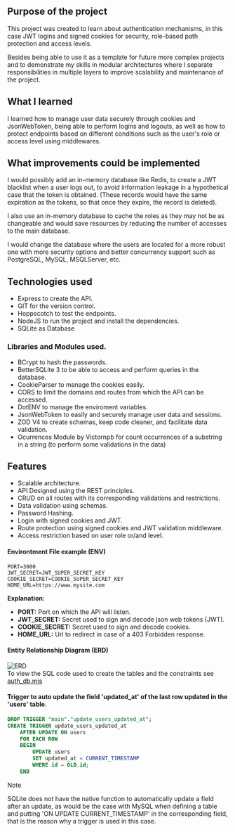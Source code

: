 ## Purpose of the project
<p>This project was created to learn about authentication mechanisms, in this case JWT logins and signed cookies for security, role-based path protection and access levels.

Besides being able to use it as a template for future more complex projects and to demonstrate my skills in modular architectures where I separate responsibilities in multiple layers to improve scalability and maintenance of the project.</p>

## What I learned
<p>I learned how to manage user data securely through cookies and JsonWebToken, being able to perform logins and logouts, as well as how to protect endpoints based on different conditions such as the user's role or access level using middlewares.</p>

## What improvements could be implemented
<p>I would possibly add an in-memory database like Redis, to create a JWT blacklist when a user logs out, to avoid information leakage in a hypothetical case that the token is obtained. (These records would have the same expiration as the tokens, so that once they expire, the record is deleted).

I also use an in-memory database to cache the roles as they may not be as changeable and would save resources by reducing the number of accesses to the main database.

I would change the database where the users are located for a more robust one with more security options and better concurrency support such as PostgreSQL, MySQL, MSQLServer, etc.</p>

## Technologies used
* Express to create the API.
* GIT for the version control.
* Hoppscotch to test the endpoints.
* NodeJS to run the project and install the dependencies.
* SQLite as Database

### Libraries and Modules used.
* BCrypt to hash the passwords.
* BetterSQLite 3 to be able to access and perform queries in the database.
* CookieParser to manage the cookies easily.
* CORS to limit the domains and routes from which the API can be accessed.
* DotENV to manage the enviroment variables.
* JsonWebToken to easily and securely manage user data and sessions.
* ZOD V4 to create schemas, keep code cleaner, and facilitate data validation.
* Ocurrences Module by Victornpb for count occurrences of a substring in a string (to perform some validations in the data)

## Features
* Scalable architecture.
* API Designed using the REST principles.
* CRUD on all routes with its corresponding validations and restrictions.
* Data validation using schemas.
* Password Hashing.
* Login with signed cookies and JWT.
* Route protection using signed cookies and JWT validation middleware.
* Access restriction based on user role or/and level.

#### Environtment File example (ENV)
```ENV
PORT=3000
JWT_SECRET=JWT_SUPER_SECRET_KEY
COOKIE_SECRET=COOKIE_SUPER_SECRET_KEY
HOME_URL=https://www.mysite.com
```
<b>Explanation:</b><br>
* <b>PORT:</b> Port on which the API will listen.
* <b>JWT_SECRET:</b> Secret used to sign and decode json web tokens (JWT).<br>
* <b>COOKIE_SECRET:</b> Secret used to sign and decode cookies.<br>
* <b>HOME_URL:</b> Url to redirect in case of a 403 Forbidden response.

#### Entity Relationship Diagram (ERD)
![ERD](https://github.com/user-attachments/assets/aa74cd3e-2670-45b2-bd1e-dabc95d255fb)<br>
To view the SQL code used to create the tables and the constraints see [auth_db.mjs](https://github.com/LautaroCepeda-Developer/Advanced_JWT_Backend_Template/blob/53c2527137b7a1c797fbc4842eaa308d18e63cb3/src/db/auth_db.mjs)
#### Trigger to auto update the field 'updated_at' of the last row updated in the 'users' table.
```SQL
DROP TRIGGER "main"."update_users_updated_at";
CREATE TRIGGER update_users_updated_at
    AFTER UPDATE ON users
    FOR EACH ROW
    BEGIN
        UPDATE users
        SET updated_at = CURRENT_TIMESTAMP
        WHERE id = OLD.id;
    END
```
> [!NOTE]  
> SQLite does not have the native function to automatically update a field after an update, as would be the case with MySQL when defining a table and putting 'ON UPDATE CURRENT_TIMESTAMP' in the corresponding field, that is the reason why a trigger is used in this case.

